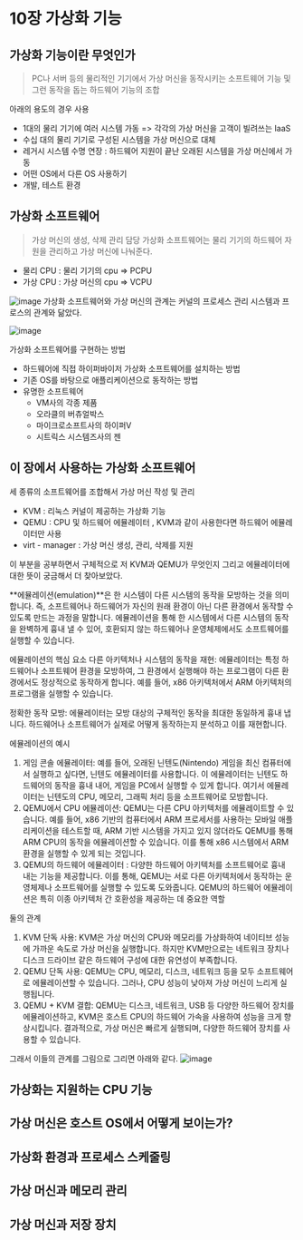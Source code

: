 # 10장 가상화 기능
## 가상화 기능이란 무엇인가
>PC나 서버 등의 물리적인 기기에서 가상 머신을 동작시키는 소프트웨어 기능 및 그런 동작을 돕는 하드웨어 기능의 조합

아래의 용도의 경우 사용
- 1대의 물리 기기에 여러 시스템 가동 => 각각의 가상 머신을 고객이 빌려쓰는 IaaS
- 수십 대의 물리 기기로 구성된 시스템을 가상 머신으로 대체
- 레거시 시스템 수명 연장 : 하드웨어 지원이 끝난 오래된 시스템을 가상 머신에서 가동
- 어떤 OS에서 다른 OS 사용하기
- 개발, 테스트 환경 
## 가상화 소프트웨어
> 가상 머신의 생성, 삭제 관리 담당
가상화 소프트웨어는 물리 기기의 하드웨어 자원을 관리하고 가상 머신에 나눠준다.

- 물리 CPU : 물리 기기의 cpu => PCPU
- 가상 CPU : 가상 머신의 cpu => VCPU

![image](https://github.com/user-attachments/assets/3698defa-79a7-483e-ab1c-3bfd155e93c0)
가상화 소프트웨어와 가상 머신의 관계는 커널의 프로세스 관리 시스템과 프로스의 관계와 닮았다.

![image](https://github.com/user-attachments/assets/69506fa7-9798-40dd-9da9-a652a51b5026)

가상화 소프트웨어를 구현하는 방법
- 하드웨어에 직접 하이퍼바이저 가상화 소프트웨어를 설치하는 방법
- 기존 OS를 바탕으로 애플리케이션으로 동작하는 방법
- 유명한 소프트웨어
  - VM사의 각종 제품
  - 오라클의 버츄얼박스
  - 마이크로소프트사의 하이퍼V
  - 시트릭스 시스템즈사의 젠

## 이 장에서 사용하는 가상화 소프트웨어
세 종류의 소프트웨어를 조합해서 가상 머신 작성 및 관리
- KVM : 리눅스 커널이 제공하는 가상화 기능
- QEMU : CPU 및 하드웨어 에뮬레이터 , KVM과 같이 사용한다면 하드웨어 에뮬레이터만 사용
- virt - manager : 가상 머신 생성, 관리, 삭제를 지원

이 부분을 공부하면서 구체적으로 저 KVM과 QEMU가 무엇인지 그리고 에뮬레이터에 대한 뜻이 궁금해서 더 찾아보았다.

**에뮬레이션(emulation)**은 한 시스템이 다른 시스템의 동작을 모방하는 것을 의미합니다. 즉, 소프트웨어나 하드웨어가 자신의 원래 환경이 아닌 다른 환경에서 동작할 수 있도록 만드는 과정을 말합니다. 에뮬레이션을 통해 한 시스템에서 다른 시스템의 동작을 완벽하게 흉내 낼 수 있어, 호환되지 않는 하드웨어나 운영체제에서도 소프트웨어를 실행할 수 있습니다.

에뮬레이션의 핵심 요소
다른 아키텍처나 시스템의 동작을 재현: 에뮬레이터는 특정 하드웨어나 소프트웨어 환경을 모방하여, 그 환경에서 실행해야 하는 프로그램이 다른 환경에서도 정상적으로 동작하게 합니다. 예를 들어, x86 아키텍처에서 ARM 아키텍처의 프로그램을 실행할 수 있습니다.

정확한 동작 모방: 에뮬레이터는 모방 대상의 구체적인 동작을 최대한 동일하게 흉내 냅니다. 하드웨어나 소프트웨어가 실제로 어떻게 동작하는지 분석하고 이를 재현합니다.

에뮬레이션의 예시
1. 게임 콘솔 에뮬레이터:
  예를 들어, 오래된 닌텐도(Nintendo) 게임을 최신 컴퓨터에서 실행하고 싶다면, 닌텐도 에뮬레이터를 사용합니다. 이 에뮬레이터는 닌텐도 하드웨어의 동작을 흉내 내어, 게임을 PC에서 실행할 수 있게 합니다.
   여기서 에뮬레이터는 닌텐도의 CPU, 메모리, 그래픽 처리 등을 소프트웨어로 모방합니다.
2. QEMU에서 CPU 에뮬레이션:
  QEMU는 다른 CPU 아키텍처를 에뮬레이트할 수 있습니다. 예를 들어, x86 기반의 컴퓨터에서 ARM 프로세서를 사용하는 모바일 애플리케이션을 테스트할 때, ARM 기반 시스템을 가지고 있지 않더라도 QEMU를 통해 ARM CPU의 동작을 에뮬레이션할 수 있습니다.
   이를 통해 x86 시스템에서 ARM 환경을 실행할 수 있게 되는 것입니다.
3. QEMU의 하드웨어 에뮬레이터 :
   다양한 하드웨어 아키텍처를 소프트웨어로 흉내 내는 기능을 제공합니다. 이를 통해, QEMU는 서로 다른 아키텍처에서 동작하는 운영체제나 소프트웨어를 실행할 수 있도록 도와줍니다. QEMU의 하드웨어 에뮬레이션은 특히 이종 아키텍처 간 호환성을 제공하는 데 중요한 역할

둘의 관계
1. KVM 단독 사용:
  KVM은 가상 머신의 CPU와 메모리를 가상화하여 네이티브 성능에 가까운 속도로 가상 머신을 실행합니다.
  하지만 KVM만으로는 네트워크 장치나 디스크 드라이브 같은 하드웨어 구성에 대한 유연성이 부족합니다.
2. QEMU 단독 사용:
   QEMU는 CPU, 메모리, 디스크, 네트워크 등을 모두 소프트웨어로 에뮬레이션할 수 있습니다. 그러나, CPU 성능이 낮아져 가상 머신이 느리게 실행됩니다.
3. QEMU + KVM 결합:
  QEMU는 디스크, 네트워크, USB 등 다양한 하드웨어 장치를 에뮬레이션하고, KVM은 호스트 CPU의 하드웨어 가속을 사용하여 성능을 크게 향상시킵니다.
  결과적으로, 가상 머신은 빠르게 실행되며, 다양한 하드웨어 장치를 사용할 수 있습니다.

그래서 이들의 관계를 그림으로 그리면 아래와 같다.
![image](https://github.com/user-attachments/assets/9560cdaa-e025-4760-a72d-68bfe0863775)

## 가상화는 지원하는 CPU 기능
## 가상 머신은 호스트 OS에서 어떻게 보이는가?
## 가상화 환경과 프로세스 스케줄링
## 가상 머신과 메모리 관리
## 가상 머신과 저장 장치
